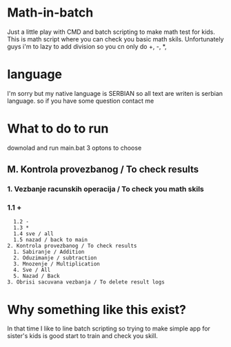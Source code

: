 # Math-in-batch
  Just a little play with CMD and batch scripting to make math test for kids.
  This is math script where you can check you basic math skils. 
  Unfortunately guys i'm to lazy to add division so you cn only do +, -, *,

# language
  I'm sorry but my native language is SERBIAN so all text are writen is serbian
  language. so if you have some question contact me

# What to do to run
  downolad and run main.bat
  3 optons to choose
  
  ## M. Kontrola provezbanog / To check results  
  ### 1. Vezbanje racunskih operacija / To check you math skils  
  ###  1.1 +   
      1.2 -  
      1.3 *  
      1.4 sve / all  
      1.5 nazad / back to main  
    2. Kontrola provezbanog / To check results
      1. Sabiranje / Addition
      2. Oduzimanje / subtraction
      3. Mnozenje / Multiplication
      4. Sve / All
      5. Nazad / Back
    3. Obrisi sacuvana vezbanja / To delete result logs 
    
# Why something like this exist?
  In that time I like to line batch scripting so 
  trying to make simple app for sister's kids is 
  good start to train and check you skill.
